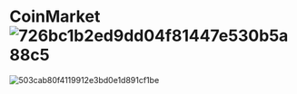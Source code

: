 # CoinMarket![726bc1b2ed9dd04f81447e530b5a88c5](https://user-images.githubusercontent.com/109630476/216788616-e993cce0-94b9-440d-8911-687ed7e38ed8.png)
![503cab80f4119912e3bd0e1d891cf1be](https://user-images.githubusercontent.com/109630476/216788640-3e5acbe5-21b8-4fa9-8ea4-37f1d257e0ec.png)

